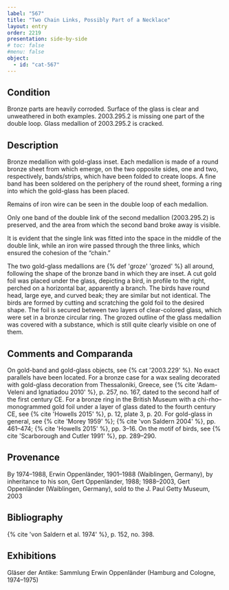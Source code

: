```yaml
---
label: "567"
title: "Two Chain Links, Possibly Part of a Necklace"
layout: entry
order: 2219
presentation: side-by-side
# toc: false
#menu: false 
object:
  - id: "cat-567"
---
```


## Condition

Bronze parts are heavily corroded. Surface of the glass is clear and unweathered in both examples. 2003.295.2 is missing one part of the double loop. Glass medallion of 2003.295.2 is cracked.

## Description

Bronze medallion with gold-glass inset. Each medallion is made of a round bronze sheet from which emerge, on the two opposite sides, one and two, respectively, bands/strips, which have been folded to create loops. A fine band has been soldered on the periphery of the round sheet, forming a ring into which the gold-glass has been placed.

Remains of iron wire can be seen in the double loop of each medallion.

Only one band of the double link of the second medallion (2003.295.2) is preserved, and the area from which the second band broke away is visible.

It is evident that the single link was fitted into the space in the middle of the double link, while an iron wire passed through the three links, which ensured the cohesion of the “chain.”

The two gold-glass medallions are {% def 'groze' 'grozed' %} all around, following the shape of the bronze band in which they are inset. A cut gold foil was placed under the glass, depicting a bird, in profile to the right, perched on a horizontal bar, apparently a branch. The birds have round head, large eye, and curved beak; they are similar but not identical. The birds are formed by cutting and scratching the gold foil to the desired shape. The foil is secured between two layers of clear-colored glass, which were set in a bronze circular ring. The grozed outline of the glass medallion was covered with a substance, which is still quite clearly visible on one of them.

## Comments and Comparanda

On gold-band and gold-glass objects, see {% cat '2003.229' %}. No exact parallels have been located. For a bronze case for a wax sealing decorated with gold-glass decoration from Thessaloniki, Greece, see {% cite 'Adam-Veleni and Ignatiadou 2010' %}, p. 257, no. 167, dated to the second half of the first century CE. For a bronze ring in the British Museum with a chi-rho–monogrammed gold foil under a layer of glass dated to the fourth century CE, see {% cite 'Howells 2015' %}, p. 12, plate 3, p. 20. For gold-glass in general, see {% cite 'Morey 1959' %}; {% cite 'von Saldern 2004' %}, pp. 461–474; {% cite 'Howells 2015' %}, pp. 3–16. On the motif of birds, see {% cite 'Scarborough and Cutler 1991' %}, pp. 289–290.

## Provenance

By 1974–1988, Erwin Oppenländer, 1901–1988 (Waiblingen, Germany), by inheritance to his son, Gert Oppenländer, 1988; 1988–2003, Gert Oppenländer (Waiblingen, Germany), sold to the J. Paul Getty Museum, 2003

## Bibliography

{% cite 'von Saldern et al. 1974' %}, p. 152, no. 398.

## Exhibitions

Gläser der Antike: Sammlung Erwin Oppenländer (Hamburg and Cologne, 1974–1975)